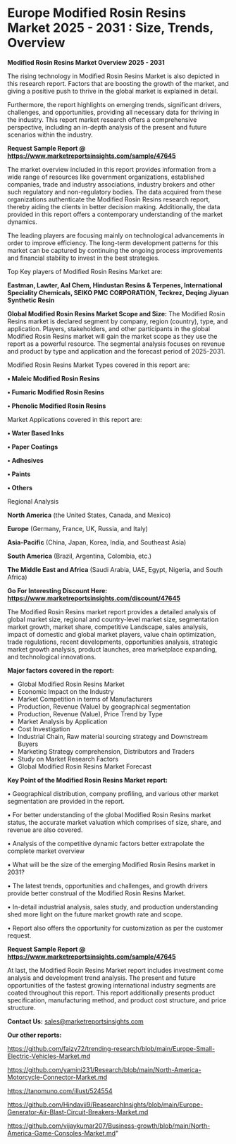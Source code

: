 # Europe Modified Rosin Resins Market 2025 - 2031 : Size, Trends, Overview

<Strong> Modified Rosin Resins Market Overview 2025 - 2031</strong>

The rising technology in Modified Rosin Resins Market is also depicted in this research report. Factors that are boosting the growth of the market, and giving a positive push to thrive in the global market is explained in detail.

Furthermore, the report highlights on emerging trends, significant drivers, challenges, and opportunities, providing all necessary data for thriving in the industry. This report market research offers a comprehensive perspective, including an in-depth analysis of the present and future scenarios within the industry.

<strong>Request Sample Report @ <a href=https://www.marketreportsinsights.com/sample/47645>https://www.marketreportsinsights.com/sample/47645</a></strong>

The market overview included in this report provides information from a wide range of resources like government organizations, established companies, trade and industry associations, industry brokers and other such regulatory and non-regulatory bodies. The data acquired from these organizations authenticate the Modified Rosin Resins research report, thereby aiding the clients in better decision making. Additionally, the data provided in this report offers a contemporary understanding of the market dynamics.

The leading players are focusing mainly on technological advancements in order to improve efficiency. The long-term development patterns for this market can be captured by continuing the ongoing process improvements and financial stability to invest in the best strategies.

Top Key players of Modified Rosin Resins Market are:

<strong>Eastman, Lawter, Aal Chem, Hindustan Resins & Terpenes, International Speciality Chemicals, SEIKO PMC CORPORATION, Teckrez, Deqing Jiyuan Synthetic Resin</strong>

<strong><b>Global Modified Rosin Resins Market Scope and Size:</b></strong>
The Modified Rosin Resins market is declared segment by company, region (country), type, and application. Players, stakeholders, and other participants in the global Modified Rosin Resins market will gain the market scope as they use the report as a powerful resource. The segmental analysis focuses on revenue and product by type and application and the forecast period of 2025-2031.

Modified Rosin Resins Market Types covered in this report are:

<strong>•  Maleic Modified Rosin Resins

•  Fumaric Modified Rosin Resins

•  Phenolic Modified Rosin Resins</strong>

Market Applications covered in this report are:

<strong>•  Water Based Inks

•  Paper Coatings

•  Adhesives

•  Paints

•  Others</strong> 

Regional Analysis

<strong>North America</strong> (the United States, Canada, and Mexico)

<strong>Europe</strong> (Germany, France, UK, Russia, and Italy)

<strong>Asia-Pacific</strong> (China, Japan, Korea, India, and Southeast Asia)

<strong>South America</strong> (Brazil, Argentina, Colombia, etc.)

<strong>The Middle East and Africa</strong> (Saudi Arabia, UAE, Egypt, Nigeria, and South Africa)

<strong>Go For Interesting Discount Here: <a href=https://www.marketreportsinsights.com/discount/47645>https://www.marketreportsinsights.com/discount/47645</a></strong>

The Modified Rosin Resins market report provides a detailed analysis of global market size, regional and country-level market size, segmentation market growth, market share, competitive Landscape, sales analysis, impact of domestic and global market players, value chain optimization, trade regulations, recent developments, opportunities analysis, strategic market growth analysis, product launches, area marketplace expanding, and technological innovations.

<strong><b>Major factors covered in the report:</b></strong>
<ul>
  <li>Global Modified Rosin Resins Market </li>
  <li>Economic Impact on the Industry</li>
  <li>Market Competition in terms of Manufacturers</li>
  <li>Production, Revenue (Value) by geographical segmentation</li>
  <li>Production, Revenue (Value), Price Trend by Type</li>
  <li>Market Analysis by Application</li>
  <li>Cost Investigation</li>
  <li>Industrial Chain, Raw material sourcing strategy and Downstream Buyers</li>
  <li>Marketing Strategy comprehension, Distributors and Traders</li>
  <li>Study on Market Research Factors</li>
  <li>Global Modified Rosin Resins Market Forecast</li>
</ul>

<strong><b>Key Point of the Modified Rosin Resins Market report:</b></strong>

• Geographical distribution, company profiling, and various other market segmentation are provided in the report.

• For better understanding of the global Modified Rosin Resins market status, the accurate market valuation which comprises of size, share, and revenue are also covered.

• Analysis of the competitive dynamic factors better extrapolate the complete market overview

• What will be the size of the emerging Modified Rosin Resins market in 2031?

• The latest trends, opportunities and challenges, and growth drivers provide better construal of the Modified Rosin Resins Market.

• In-detail industrial analysis, sales study, and production understanding shed more light on the future market growth rate and scope.

• Report also offers the opportunity for customization as per the customer request.

<strong>Request Sample Report @ <a href=https://www.marketreportsinsights.com/sample/47645>https://www.marketreportsinsights.com/sample/47645</a></strong>

At last, the Modified Rosin Resins Market report includes investment come analysis and development trend analysis. The present and future opportunities of the fastest growing international industry segments are coated throughout this report. This report additionally presents product specification, manufacturing method, and product cost structure, and price structure.

<strong>Contact Us:</strong>
sales@marketreportsinsights.com

<strong>Our other reports:</strong>

<a href=https://github.com/faizy72/trending-research/blob/main/Europe-Small-Electric-Vehicles-Market.md>https://github.com/faizy72/trending-research/blob/main/Europe-Small-Electric-Vehicles-Market.md</a>

<a href=https://github.com/yamini231/Research/blob/main/North-America-Motorcycle-Connector-Market.md>https://github.com/yamini231/Research/blob/main/North-America-Motorcycle-Connector-Market.md</a>

<a href=https://tanomuno.com/illust/524554>https://tanomuno.com/illust/524554</a>

<a href=https://github.com/Hindavii9/ReasearchInsights/blob/main/Europe-Generator-Air-Blast-Circuit-Breakers-Market.md>https://github.com/Hindavii9/ReasearchInsights/blob/main/Europe-Generator-Air-Blast-Circuit-Breakers-Market.md</a>

<a href=https://github.com/vijaykumar207/Business-growth/blob/main/North-America-Game-Consoles-Market.md>https://github.com/vijaykumar207/Business-growth/blob/main/North-America-Game-Consoles-Market.md</a>"
